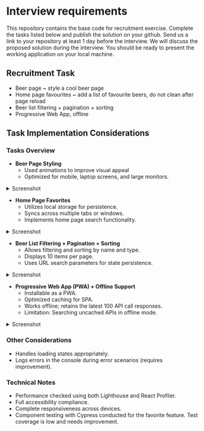 # Interview requirements

This repository contains the base code for recruitment exercise. Complete the tasks listed below and publish the solution on your github. Send us a link to your repository at least 1 day before the interview. 
We will discuss the proposed solution during the interview. You should be ready to present the working application on your local machine.

## Recruitment Task

- Beer page ~ style a cool beer page
- Home page favourites ~ add a list of favourite beers, do not clean after page reload
- Beer list filtering + pagination + sorting
- Progressive Web App, offline

## Task Implementation Considerations

### Tasks Overview
- **Beer Page Styling**
    - Used animations to improve visual appeal
    - Optimized for mobile, laptop screens, and large monitors.
<details>
  <summary>Screenshot</summary>

![image](https://github.com/rezam7596/beer-app/assets/13423390/23ea3603-0a23-4d6f-bc2c-0240fdf1ee20)

</details>

- **Home Page Favorites**
    - Utilizes local storage for persistence.
    - Syncs across multiple tabs or windows.
    - Implements home page search functionality.
<details>
  <summary>Screenshot</summary>

![image](https://github.com/rezam7596/beer-app/assets/13423390/6e4c74d8-1f5a-48fe-8629-326c28571e30)

</details>


- **Beer List Filtering + Pagination + Sorting**
    - Allows filtering and sorting by name and type.
    - Displays 10 items per page.
    - Uses URL search parameters for state persistence.
<details>
  <summary>Screenshot</summary>

![image](https://github.com/rezam7596/beer-app/assets/13423390/9ac02453-da57-4f83-8826-c1c0aef0da78)

</details>

- **Progressive Web App (PWA) + Offline Support**
    - Installable as a PWA.
    - Optimized caching for SPA.
    - Works offline; retains the latest 100 API call responses.
    - Limitation: Searching uncached APIs in offline mode.
<details>
  <summary>Screenshot</summary>

![image](https://github.com/rezam7596/beer-app/assets/13423390/806d5bb5-80f5-4f44-8fd8-9f633c2b9ac4)

</details>

### Other Considerations
- Handles loading states appropriately.
- Logs errors in the console during error scenarios (requires improvement).

### Technical Notes

- Performance checked using both Lighthouse and React Profiler.
- Full accessibility compliance.
- Complete responsiveness across devices.
- Component testing with Cypress conducted for the favorite feature. Test coverage is low and needs improvement.